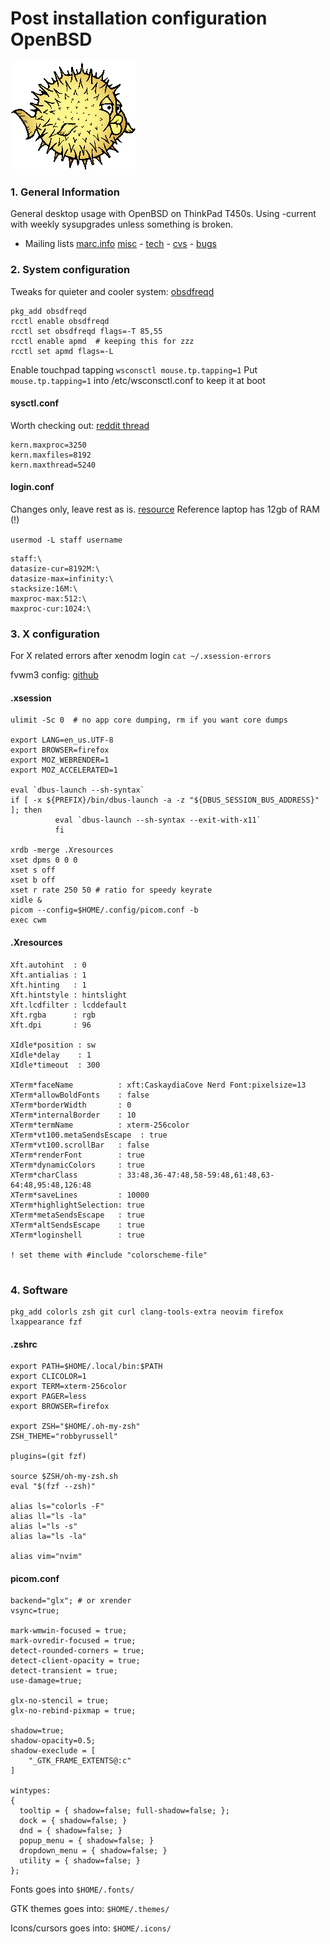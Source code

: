 # Post installation configuration OpenBSD
![Puffy OpenBSD logo](images/puffy.png)
### 1. General Information
General desktop usage with OpenBSD on ThinkPad T450s.
Using -current with weekly sysupgrades unless something is broken.


- Mailing lists
[marc.info](https://marc.info)
[misc](https://marc.info/?l=openbsd-misc) - [tech](https://marc.info/?l=openbsd-tech) - [cvs](https://marc.info/?l=openbsd-cvs) - [bugs](https://marc.info/?l=openbsd-bugs)


### 2. System configuration
Tweaks for quieter and cooler system: [obsdfreqd](https://dataswamp.org/~solene/2022-03-21-openbsd-cool-frequency.html)
```
pkg_add obsdfreqd
rcctl enable obsdfreqd
rcctl set obsdfreqd flags=-T 85,55
rcctl enable apmd  # keeping this for zzz
rcctl set apmd flags=-L
```

Enable touchpad tapping
``` wsconsctl mouse.tp.tapping=1 ```
Put ``` mouse.tp.tapping=1``` into /etc/wsconsctl.conf to keep it at boot



#### sysctl.conf
Worth checking out: [reddit thread](https://www.reddit.com/r/openbsd/comments/exm01m/how_to_calculate_shared_memory_limits_and/)
```
kern.maxproc=3250
kern.maxfiles=8192
kern.maxthread=5240
```

#### login.conf
Changes only, leave rest as is. [resource](https://sohcahtoa.org.uk/openbsd.html)
Reference laptop has 12gb of RAM (!)


``` usermod -L staff username ```
```
staff:\
datasize-cur=8192M:\
datasize-max=infinity:\
stacksize:16M:\
maxproc-max:512:\
maxproc-cur:1024:\
```

### 3. X configuration
For X related errors after xenodm login ``` cat ~/.xsession-errors ```

fvwm3 config: [github](https://github.com/typicat/dots/blob/main/config)


#### .xsession
```
ulimit -Sc 0  # no app core dumping, rm if you want core dumps

export LANG=en_us.UTF-8
export BROWSER=firefox
export MOZ_WEBRENDER=1
export MOZ_ACCELERATED=1

eval `dbus-launch --sh-syntax`
if [ -x ${PREFIX}/bin/dbus-launch -a -z "${DBUS_SESSION_BUS_ADDRESS}" ]; then
          eval `dbus-launch --sh-syntax --exit-with-x11`
          fi

xrdb -merge .Xresources
xset dpms 0 0 0
xset s off
xset b off
xset r rate 250 50 # ratio for speedy keyrate
xidle &
picom --config=$HOME/.config/picom.conf -b
exec cwm
```

#### .Xresources
```
Xft.autohint  : 0
Xft.antialias : 1
Xft.hinting   : 1
Xft.hintstyle : hintslight
Xft.lcdfilter : lcddefault
Xft.rgba      : rgb
Xft.dpi       : 96

XIdle*position : sw
XIdle*delay    : 1
XIdle*timeout  : 300

XTerm*faceName          : xft:CaskaydiaCove Nerd Font:pixelsize=13
XTerm*allowBoldFonts    : false
XTerm*borderWidth       : 0
XTerm*internalBorder    : 10
XTerm*termName          : xterm-256color
XTerm*vt100.metaSendsEscape  : true
XTerm*vt100.scrollBar   : false
XTerm*renderFont        : true
XTerm*dynamicColors     : true
XTerm*charClass         : 33:48,36-47:48,58-59:48,61:48,63-64:48,95:48,126:48
XTerm*saveLines         : 10000
XTerm*highlightSelection: true
XTerm*metaSendsEscape   : true
XTerm*altSendsEscape    : true
XTerm*loginshell        : true

! set theme with #include "colorscheme-file"


```
### 4. Software
```
pkg_add colorls zsh git curl clang-tools-extra neovim firefox lxappearance fzf
```

#### .zshrc
```
export PATH=$HOME/.local/bin:$PATH
export CLICOLOR=1
export TERM=xterm-256color
export PAGER=less
export BROWSER=firefox

export ZSH="$HOME/.oh-my-zsh"
ZSH_THEME="robbyrussell"

plugins=(git fzf)

source $ZSH/oh-my-zsh.sh
eval "$(fzf --zsh)"

alias ls="colorls -F"
alias ll="ls -la"
alias l="ls -s"
alias la="ls -la"

alias vim="nvim"

```
#### picom.conf
``` 
backend="glx"; # or xrender
vsync=true;

mark-wmwin-focused = true;
mark-ovredir-focused = true;
detect-rounded-corners = true;
detect-client-opacity = true;
detect-transient = true;
use-damage=true;

glx-no-stencil = true;
glx-no-rebind-pixmap = true;

shadow=true;
shadow-opacity=0.5;
shadow-execlude = [
    "_GTK_FRAME_EXTENTS@:c"
]

wintypes:
{
  tooltip = { shadow=false; full-shadow=false; };
  dock = { shadow=false; }
  dnd = { shadow=false; }
  popup_menu = { shadow=false; }
  dropdown_menu = { shadow=false; }
  utility = { shadow=false; }
};
```

Fonts goes into ``` $HOME/.fonts/ ```

GTK themes goes into:  ``` $HOME/.themes/ ```

Icons/cursors goes into: ``` $HOME/.icons/ ```
